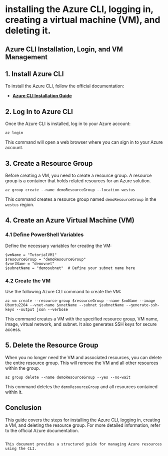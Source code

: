 # installing the Azure CLI, logging in, creating a virtual machine (VM), and deleting it.

## Azure CLI Installation, Login, and VM Management

## 1. Install Azure CLI

To install the Azure CLI, follow the official documentation:
- **[Azure CLI Installation Guide](https://learn.microsoft.com/en-us/cli/azure/install-azure-cli)**

## 2. Log In to Azure CLI

Once the Azure CLI is installed, log in to your Azure account:

```
az login
```

This command will open a web browser where you can sign in to your Azure account.

## 3. Create a Resource Group

Before creating a VM, you need to create a resource group. A resource group is a container that holds related resources for an Azure solution.

```
az group create --name demoResourceGroup --location westus
```

This command creates a resource group named `demoResourceGroup` in the `westus` region.

## 4. Create an Azure Virtual Machine (VM)

### 4.1 Define PowerShell Variables

Define the necessary variables for creating the VM:

```
$vmName = "TutorialVM1"
$resourceGroup = "demoResourceGroup"
$vnetName = "demovnet"
$subnetName = "demosubnet"  # Define your subnet name here
```

### 4.2 Create the VM

Use the following Azure CLI command to create the VM:

```
az vm create --resource-group $resourceGroup --name $vmName --image Ubuntu2204 --vnet-name $vnetName --subnet $subnetName --generate-ssh-keys --output json --verbose
```

This command creates a VM with the specified resource group, VM name, image, virtual network, and subnet. It also generates SSH keys for secure access.

## 5. Delete the Resource Group

When you no longer need the VM and associated resources, you can delete the entire resource group. This will remove the VM and all other resources within the group.

```
az group delete --name demoResourceGroup --yes --no-wait
```

This command deletes the `demoResourceGroup` and all resources contained within it.

## Conclusion

This guide covers the steps for installing the Azure CLI, logging in, creating a VM, and deleting the resource group. For more detailed information, refer to the official Azure documentation.
```

This document provides a structured guide for managing Azure resources using the CLI.
